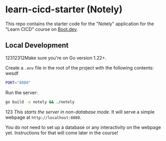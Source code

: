 # learn-cicd-starter (Notely)

This repo contains the starter code for the "Notely" application for the "Learn CICD" course on [Boot.dev](https://boot.dev).

## Local Development

12312312Make sure you're on Go version 1.22+.

Create a `.env` file in the root of the project with the following contents:
wesdf
```bash
PORT="8080"
```

Run the server:

```bash
go build -o notely && ./notely
```
   123
*This starts the server in non-database mode.* It will serve a simple webpage at `http://localhost:8080`.

You do *not* need to set up a database or any interactivity on the webpage yet. Instructions for that will come later in the course!



